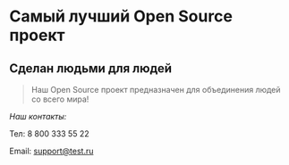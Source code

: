 # Самый лучший Open Source проект

## Сделан людьми для людей

> Наш Open Source проект предназначен для объединения людей со всего мира!

_Наш контакты:_

Тел: 8 800 333 55 22

Email: support@test.ru
